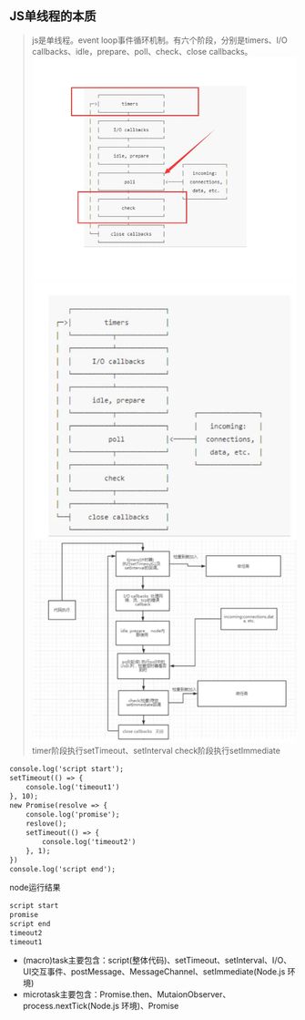 ## JS单线程的本质 
> js是单线程。event loop事件循环机制。有六个阶段，分别是timers、I/O callbacks、idle，prepare、poll、check、close callbacks。
![图1](image1.jpg) ![图2](image2.jpg) ![图3](image3.jpg)
timer阶段执行setTimeout、setInterval
check阶段执行setImmediate
```
console.log('script start');
setTimeout(() => {
	console.log('timeout1')
}, 10);
new Promise(resolve => {
	console.log('promise');
	reslove();
	setTimeout(() => {
		console.log('timeout2')
	}, 1);
})
console.log('script end');
```
node运行结果
```
script start
promise
script end
timeout2
timeout1
```
- (macro)task主要包含：script(整体代码)、setTimeout、setInterval、I/O、UI交互事件、postMessage、MessageChannel、setImmediate(Node.js 环境)
- microtask主要包含：Promise.then、MutaionObserver、process.nextTick(Node.js 环境)、Promise 